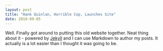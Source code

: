 ```yaml
---
layout: post
title: "Hank Quinlan, Horrible Cop, Launches Site"
date: 2019-09-05
---
```


Well. Finally got around to putting this old website together. Neat thing about it - powered by [Jekyll](http://jekyllrb.com) and I can use Markdown to author my posts. It actually is a lot easier than I thought it was going to be.
